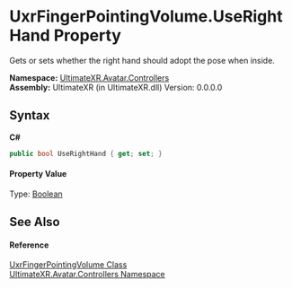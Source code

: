 # UxrFingerPointingVolume.UseRightHand Property 
 

Gets or sets whether the right hand should adopt the pose when inside.

**Namespace:**&nbsp;<a href="N_UltimateXR_Avatar_Controllers">UltimateXR.Avatar.Controllers</a><br />**Assembly:**&nbsp;UltimateXR (in UltimateXR.dll) Version: 0.0.0.0

## Syntax

**C#**<br />
``` C#
public bool UseRightHand { get; set; }
```


#### Property Value
Type: <a href="https://docs.microsoft.com/dotnet/api/system.boolean" target="_blank" rel="noopener noreferrer">Boolean</a>

## See Also


#### Reference
<a href="T_UltimateXR_Avatar_Controllers_UxrFingerPointingVolume">UxrFingerPointingVolume Class</a><br /><a href="N_UltimateXR_Avatar_Controllers">UltimateXR.Avatar.Controllers Namespace</a><br />